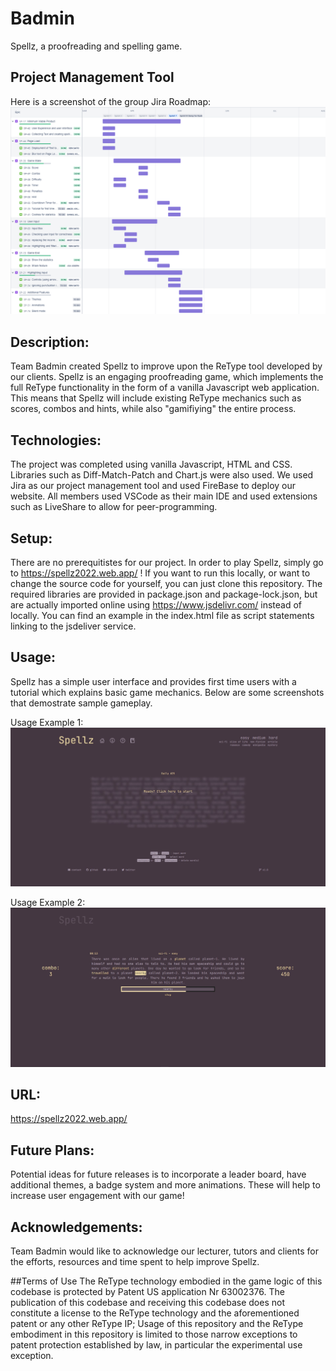 # Badmin

Spellz, a proofreading and spelling game.

## Project Management Tool
Here is a screenshot of the group Jira Roadmap: ![Jira Roadmap](https://github.com/uoa-compsci399-s1-2022/badmin/blob/main/Images/Jira%20Roadmap%20ReadME.png)

## Description:
Team Badmin created Spellz to improve upon the ReType tool developed by our clients. Spellz is an engaging proofreading game, which implements the full ReType functionality in the form of a vanilla Javascript web application. This means that Spellz will include existing ReType mechanics such as scores, combos and hints, while also "gamifiying" the entire process.

## Technologies:
The project was completed using vanilla Javascript, HTML and CSS. Libraries such as Diff-Match-Patch and Chart.js were also used. We used Jira as our project management tool and used FireBase to deploy our website. All members used VSCode as their main IDE and used extensions such as LiveShare to allow for peer-programming.

## Setup:
There are no prerequitistes for our project. In order to play Spellz, simply go to https://spellz2022.web.app/ ! 
If you want to run this locally, or want to change the source code for yourself, you can just clone this repository.
The required libraries are provided in package.json and package-lock.json, but are actually imported online using https://www.jsdelivr.com/ instead of locally.
You can find an example in the index.html file as script statements linking to the jsdeliver service.

## Usage:
Spellz has a simple user interface and provides first time users with a tutorial which explains basic game mechanics. Below are some screenshots that demostrate sample gameplay.

Usage Example 1: ![Landing Page](https://github.com/uoa-compsci399-s1-2022/badmin/blob/main/Images/Usage1.jpg)

Usage Example 2: ![Game Session](https://github.com/uoa-compsci399-s1-2022/badmin/blob/main/Images/Usage2.jpg)

## URL:
https://spellz2022.web.app/

## Future Plans:
Potential ideas for future releases is to incorporate a leader board, have additional themes, a badge system and more animations. These will help to increase user engagement with our game!

## Acknowledgements:
Team Badmin would like to acknowledge our lecturer, tutors and clients for the efforts, resources and time spent to help improve Spellz.

##Terms of Use
The ReType technology embodied in the game logic of this codebase is protected by Patent US application Nr 63002376. The publication of this codebase and receiving this codebase does not constitute a license to the ReType technology and the aforementioned patent or any other ReType IP; Usage of this repository and the ReType embodiment in this repository is limited to those narrow exceptions to patent protection established by law, in particular the experimental use exception. 

